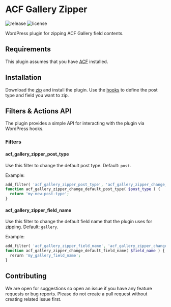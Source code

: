 # ACF Gallery Zipper

![release](https://img.shields.io/github/release/bond-agency/acf-gallery-zipper.svg)
![license](https://img.shields.io/github/license/bond-agency/acf-gallery-zipper.svg)

WordPress plugin for zipping ACF Gallery field contents.

## Requirements

This plugin assumes that you have [ACF](https://www.advancedcustomfields.com/) installed.

## Installation

Download the [zip](https://github.com/bond-agency/acf-gallery-zipper/archive/master.zip) and install the plugin. Use the [hooks](#filters-actions-api) to define the post type and field you want to zip.

## Filters & Actions API

The plugin provides a simple API for interacting with the plugin via WordPress hooks.

### Filters

#### acf_gallery_zipper_post_type

Use this filter to change the default post type. Default: `post`.

Example:

```php
add_filter( 'acf_gallery_zipper_post_type', 'acf_gallery_zipper_change_default_post_type' );
function acf_gallery_zipper_change_default_post_type( $post_type ) {
  return 'my-new-post-type';
}
```

#### acf_gallery_zipper_field_name

Use this filter to change the default field name that the plugin uses for zipping. Default: `gallery`.

Example:

```php
add_filter( 'acf_gallery_zipper_field_name', 'acf_gallery_zipper_change_default_field_name' );
function acf_gallery_zipper_change_default_field_name( $field_name ) {
  rerurn 'my_gallery_field_name';
}
```

## Contributing

We are open for suggestions so open an issue if you have any feature requests or bug reports. Please do not create a pull request without creating related issue first.